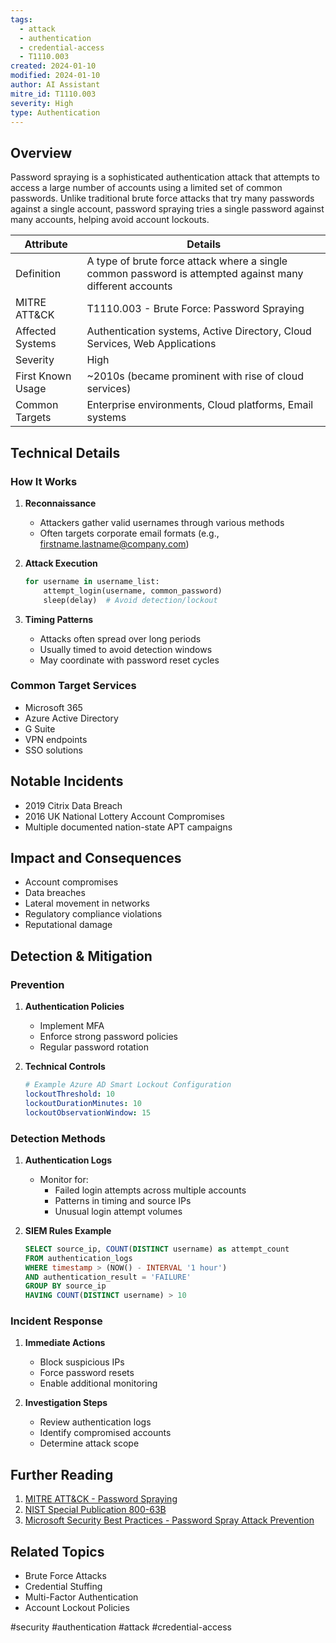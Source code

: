 ```yaml
---
tags:
  - attack
  - authentication
  - credential-access
  - T1110.003
created: 2024-01-10
modified: 2024-01-10
author: AI Assistant
mitre_id: T1110.003
severity: High
type: Authentication
---
```

## Overview
Password spraying is a sophisticated authentication attack that attempts to access a large number of accounts using a limited set of common passwords. Unlike traditional brute force attacks that try many passwords against a single account, password spraying tries a single password against many accounts, helping avoid account lockouts.

| Attribute | Details |
|-----------|---------|
| Definition | A type of brute force attack where a single common password is attempted against many different accounts |
| MITRE ATT&CK | T1110.003 - Brute Force: Password Spraying |
| Affected Systems | Authentication systems, Active Directory, Cloud Services, Web Applications |
| Severity | High |
| First Known Usage | ~2010s (became prominent with rise of cloud services) |
| Common Targets | Enterprise environments, Cloud platforms, Email systems |

## Technical Details

### How It Works
1. **Reconnaissance**
   - Attackers gather valid usernames through various methods
   - Often targets corporate email formats (e.g., firstname.lastname@company.com)

2. **Attack Execution**
   ```python
   for username in username_list:
       attempt_login(username, common_password)
       sleep(delay)  # Avoid detection/lockout
   ```

3. **Timing Patterns**
   - Attacks often spread over long periods
   - Usually timed to avoid detection windows
   - May coordinate with password reset cycles

### Common Target Services
- Microsoft 365
- Azure Active Directory
- G Suite
- VPN endpoints
- SSO solutions

## Notable Incidents
- 2019 Citrix Data Breach
- 2016 UK National Lottery Account Compromises
- Multiple documented nation-state APT campaigns

## Impact and Consequences
- Account compromises
- Data breaches
- Lateral movement in networks
- Regulatory compliance violations
- Reputational damage

## Detection & Mitigation

### Prevention
1. **Authentication Policies**
   - Implement MFA
   - Enforce strong password policies
   - Regular password rotation

2. **Technical Controls**
   ```yaml
   # Example Azure AD Smart Lockout Configuration
   lockoutThreshold: 10
   lockoutDurationMinutes: 10
   lockoutObservationWindow: 15
   ```

### Detection Methods
1. **Authentication Logs**
   - Monitor for:
     - Failed login attempts across multiple accounts
     - Patterns in timing and source IPs
     - Unusual login attempt volumes

2. **SIEM Rules Example**
   ```sql
   SELECT source_ip, COUNT(DISTINCT username) as attempt_count
   FROM authentication_logs
   WHERE timestamp > (NOW() - INTERVAL '1 hour')
   AND authentication_result = 'FAILURE'
   GROUP BY source_ip
   HAVING COUNT(DISTINCT username) > 10
   ```

### Incident Response
1. **Immediate Actions**
   - Block suspicious IPs
   - Force password resets
   - Enable additional monitoring

2. **Investigation Steps**
   - Review authentication logs
   - Identify compromised accounts
   - Determine attack scope

## Further Reading
1. [MITRE ATT&CK - Password Spraying](https://attack.mitre.org/techniques/T1110/003/)
2. [NIST Special Publication 800-63B](https://pages.nist.gov/800-63-3/sp800-63b.html)
3. [Microsoft Security Best Practices - Password Spray Attack Prevention](https://docs.microsoft.com/en-us/microsoft-365/security/office-365-security/password-spray-attack-detection)

## Related Topics
- Brute Force Attacks
- Credential Stuffing
- Multi-Factor Authentication
- Account Lockout Policies

#security #authentication #attack #credential-access